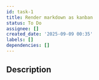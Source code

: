 ```yaml
---
id: task-1
title: Render markdown as kanban
status: To Do
assignee: []
created_date: '2025-09-09 00:35'
labels: []
dependencies: []
---
```


## Description
